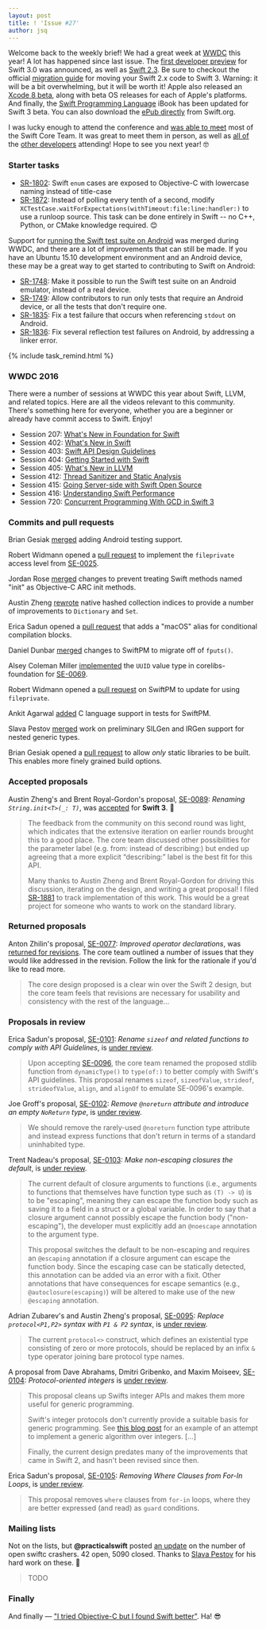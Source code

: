 ```yaml
---
layout: post
title: ! 'Issue #27'
author: jsq
---
```


Welcome back to the weekly brief! We had a great week at [WWDC](https://developer.apple.com/videos/wwdc2016/) this year! A lot has happened since last issue. The [first developer preview](https://swift.org/blog/swift-3-0-preview-1-released/) for Swift 3.0 was announced, as well as [Swift 2.3](https://swift.org/blog/swift-2-3/). Be sure to checkout the official [migration guide](https://swift.org/migration-guide/) for moving your Swift 2.x code to Swift 3. Warning: it will be a bit overwhelming, but it will be worth it! Apple also released an [Xcode 8 beta](https://developer.apple.com/xcode/), along with beta OS releases for each of Apple's platforms. And finally, the [Swift Programming Language](https://itunes.apple.com/gb/book/swift-programming-language/id1002622538?mt=11) iBook has been updated for Swift 3 beta. You can also download the [ePub directly](https://swift.org/documentation/) from Swift.org.

I was lucky enough to attend the conference and [was able to meet](https://twitter.com/zats/status/743580771143712768) most of the Swift Core Team. It was great to meet them in person, as well as [all of](https://twitter.com/KrauseFx/status/745682520415444996) the [other developers](https://twitter.com/simjp/status/743981049848307712) attending! Hope to see you next year! 🤓

<!--excerpt-->

### Starter tasks

- [SR-1802](https://bugs.swift.org/browse/SR-1802): Swift `enum` cases are exposed to Objective-C with lowercase naming instead of title-case
- [SR-1872](https://bugs.swift.org/browse/SR-1872): Instead of polling every tenth of a second, modify `XCTestCase.waitForExpectations(withTimeout:file:line:handler:)` to use a runloop source. This task can be done entirely in Swift -- no C++, Python, or CMake knowledge required. 😊

Support for [running the Swift test suite on Android](https://github.com/apple/swift/pull/1714) was merged during WWDC, and there are a lot of improvements that can still be made. If you have an Ubuntu 15.10 development environment and an Android device, these may be a great way to get started to contributing to Swift on Android:

- [SR-1748](https://bugs.swift.org/browse/SR-1748): Make it possible to run the Swift test suite on an Android emulator, instead of a real device.
- [SR-1749](https://bugs.swift.org/browse/SR-1749): Allow contributors to run only tests that require an Android device, or all the tests that don't require one.
- [SR-1835](https://bugs.swift.org/browse/SR-1835): Fix a test failure that occurs when referencing `stdout` on Android.
- [SR-1836](https://bugs.swift.org/browse/SR-1836): Fix several reflection test failures on Android, by addressing a linker error.

{% include task_remind.html %}

### WWDC 2016

There were a number of sessions at WWDC this year about Swift, LLVM, and related topics. Here are all the videos relevant to this community. There's something here for everyone, whether you are a beginner or already have commit access to Swift. Enjoy!

- Session 207: [What's New in Foundation for Swift](https://developer.apple.com/videos/play/wwdc2016/207/)
- Session 402: [What's New in Swift](https://developer.apple.com/videos/play/wwdc2016/402/)
- Session 403: [Swift API Design Guidelines](https://developer.apple.com/videos/play/wwdc2016/403/)
- Session 404: [Getting Started with Swift](https://developer.apple.com/videos/play/wwdc2016/404/)
- Session 405: [What's New in LLVM](https://developer.apple.com/videos/play/wwdc2016/405/)
- Session 412: [Thread Sanitizer and Static Analysis](https://developer.apple.com/videos/play/wwdc2016/412/)
- Session 415: [Going Server-side with Swift Open Source](https://developer.apple.com/videos/play/wwdc2016/415/)
- Session 416: [Understanding Swift Performance](https://developer.apple.com/videos/play/wwdc2016/416/)
- Session 720: [Concurrent Programming With GCD in Swift 3](https://developer.apple.com/videos/play/wwdc2016/720/)

### Commits and pull requests

Brian Gesiak [merged](https://github.com/apple/swift/pull/1714) adding Android testing support.

Robert Widmann opened a [pull request](https://github.com/apple/swift/pull/3000) to implement the `fileprivate` access level from [SE-0025](https://github.com/apple/swift-evolution/blob/master/proposals/0025-scoped-access-level.md).

Jordan Rose [merged](https://github.com/apple/swift/pull/2989) changes to prevent treating Swift methods named "init" as Objective-C ARC init methods.

Austin Zheng [rewrote](https://github.com/apple/swift/pull/3046) native hashed collection indices to provide a number of improvements to `Dictionary` and `Set`.

Erica Sadun opened a [pull request](https://github.com/apple/swift/pull/3066) that adds a "macOS" alias for conditional compilation blocks.

Daniel Dunbar [merged](https://github.com/apple/swift-package-manager/pull/418) changes to SwiftPM to migrate off of `fputs()`.

Alsey Coleman Miller [implemented](https://github.com/apple/swift-corelibs-foundation/pull/417) the `UUID` value type in corelibs-foundation for [SE-0069](https://github.com/apple/swift-evolution/blob/master/proposals/0069-swift-mutability-for-foundation.md).

Robert Widmann opened a [pull request](https://github.com/apple/swift-package-manager/pull/410) on SwiftPM to update for using `fileprivate`.

Ankit Agarwal [added](https://github.com/apple/swift-package-manager/pull/392) C language support in tests for SwiftPM.

Slava Pestov [merged](https://github.com/apple/swift/pull/3064) work on preliminary SILGen and IRGen support for nested generic types.

Brian Gesiak opened a [pull request](https://github.com/apple/swift/pull/3027) to allow *only* static libraries to be built. This enables more finely grained build options.

### Accepted proposals

Austin Zheng's and Brent Royal-Gordon's proposal, [SE-0089](https://github.com/apple/swift-evolution/blob/master/proposals/0089-rename-string-reflection-init.md): *Renaming `String.init<T>(_: T)`*, was [accepted](https://lists.swift.org/pipermail/swift-evolution-announce/2016-June/000190.html) for **Swift 3**. 🎉

> The feedback from the community on this second round was light, which indicates that the extensive iteration on earlier rounds brought this to a good place.  The core team discussed other possibilities for the parameter label (e.g. from: instead of describing:) but ended up agreeing that a more explicit “describing:” label is the best fit for this API.
>
> Many thanks to Austin Zheng and Brent Royal-Gordon for driving this discussion, iterating on the design, and writing a great proposal!  I filed [SR-1881](https://bugs.swift.org/browse/SR-1881) to track implementation of this work.  This would be a great project for someone who wants to work on the standard library.

### Returned proposals

Anton Zhilin's proposal, [SE-0077](https://github.com/apple/swift-evolution/blob/master/proposals/0077-operator-precedence.md): *Improved operator declarations*, was [returned for revisions](https://lists.swift.org/pipermail/swift-evolution-announce/2016-June/000191.html). The core team outlined a number of issues that they would like addressed in the revision. Follow the link for the rationale if you'd like to read more.

> The core design proposed is a clear win over the Swift 2 design, but the core team feels that revisions are necessary for usability and consistency with the rest of the language...

### Proposals in review

Erica Sadun's proposal, [SE-0101](https://github.com/apple/swift-evolution/blob/master/proposals/0101-standardizing-sizeof-naming.md): *Rename `sizeof` and related functions to comply with API Guidelines*, is [under review](https://lists.swift.org/pipermail/swift-evolution-announce/2016-June/000185.html).

> Upon accepting [SE-0096](https://github.com/apple/swift-evolution/blob/master/proposals/0096-dynamictype.md), the core team renamed the proposed stdlib function from `dynamicType()` to `type(of:)` to better comply with Swift's API guidelines. This proposal renames `sizeof`, `sizeofValue`, `strideof`, `strideofValue`, `align`, and `alignOf` to emulate SE-0096's example.

Joe Groff's proposal, [SE-0102](https://github.com/apple/swift-evolution/blob/master/proposals/0102-noreturn-bottom-type.md): *Remove `@noreturn` attribute and introduce an empty `NoReturn` type*, is [under review](https://lists.swift.org/pipermail/swift-evolution-announce/2016-June/000186.html).

> We should remove the rarely-used `@noreturn` function type attribute and instead express functions that don't return in terms of a standard uninhabited type.

Trent Nadeau's proposal, [SE-0103](https://github.com/apple/swift-evolution/blob/master/proposals/0103-make-noescape-default.md): *Make non-escaping closures the default*, is [under review](https://lists.swift.org/pipermail/swift-evolution-announce/2016-June/000187.html).

> The current default of closure arguments to functions (i.e., arguments to functions that themselves have function type such as `(T) -> U`) is to be "escaping", meaning they can escape the function body such as saving it to a field in a struct or a global variable. In order to say that a closure argument cannot possibly escape the function body ("non-escaping"), the developer must explicitly add an `@noescape` annotation to the argument type.
>
> This proposal switches the default to be non-escaping and requires an `@escaping` annotation if a closure argument can escape the function body. Since the escaping case can be statically detected, this annotation can be added via an error with a fixit. Other annotations that have consequences for escape semantics (e.g., `@autoclosure(escaping)`) will be altered to make use of the new `@escaping` annotation.

Adrian Zubarev's and Austin Zheng's proposal, [SE-0095](https://github.com/apple/swift-evolution/blob/master/proposals/0095-any-as-existential.md): *Replace `protocol<P1,P2>` syntax with `P1 & P2` syntax*, is [under review](https://lists.swift.org/pipermail/swift-evolution-announce/2016-June/000188.html).

> The current `protocol<>` construct, which defines an existential type consisting of zero or more protocols, should be replaced by an infix `&` type operator joining bare protocol type names.

A proposal from Dave Abrahams, Dmitri Gribenko, and Maxim Moiseev, [SE-0104](https://github.com/apple/swift-evolution/blob/master/proposals/0104-improved-integers.md): *Protocol-oriented integers* is [under review](https://lists.swift.org/pipermail/swift-evolution-announce/2016-June/000189.html).

> This proposal cleans up Swifts integer APIs and makes them more useful for generic programming.
>
> Swift's integer protocols don't currently provide a suitable basis for generic programming. See [this blog post](http://blog.krzyzanowskim.com/2015/03/01/swift_madness_of_generic_integer/) for an example of an attempt to implement a generic algorithm over integers. [...]
>
> Finally, the current design predates many of the improvements that came in Swift 2, and hasn't been revised since then.

Erica Sadun's proposal, [SE-0105](https://github.com/apple/swift-evolution/blob/master/proposals/0105-remove-where-from-forin-loops.md): *Removing Where Clauses from For-In Loops*, is [under review](https://lists.swift.org/pipermail/swift-evolution-announce/2016-June/000192.html).

> This proposal removes `where` clauses from `for-in` loops, where they are better expressed (and read) as `guard` conditions.

### Mailing lists

Not on the lists, but **@practicalswift** posted [an update](https://twitter.com/practicalswift/status/745003709264977922) on the number of open swiftc crashers. 42 open, 5090 closed. Thanks to [Slava Pestov](https://twitter.com/slava_pestov) for his hard work on these. 👏

> TODO

### Finally

And finally &mdash; ["I tried Objective-C but I found Swift better"](https://twitter.com/ayanonagon/status/743594792081252352). Ha! 😎
